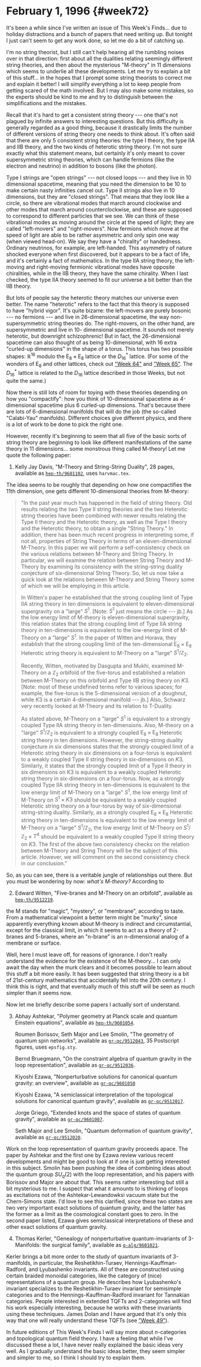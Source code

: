 # February 1, 1996 {#week72}

It's been a while since I've written an issue of This Week's
Finds... due to holiday distractions and a bunch of papers that need
writing up. But tonight I just can't seem to get any work done, so let
me do a bit of catching up.

I'm no string theorist, but I still can't help hearing all the
rumbling noises over in that direction: first about all the dualities
relating seemingly different string theories, and then about the
mysterious "M-theory" in 11 dimensions which seems to underlie all
these developments. Let me try to explain a bit of this stuff... in the
hopes that I prompt some string theorists to correct me and explain it
better! I will simplify everything a lot to keep people from getting
scared of the math involved. But I may also make some mistakes, so the
experts should be kind to me and try to distinguish between the
simplifications and the mistakes.

Recall that it's hard to get a consistent string theory --- one that's
not plagued by infinite answers to interesting questions. But this
difficulty is generally regarded as a good thing, because it drastically
limits the number of different versions of string theory one needs to
think about. It's often said that there are only 5 consistent string
theories: the type I theory, the type IIA and IIB theory, and the two
kinds of heterotic string theory. I'm not sure exactly what this
statement means, but certainly it's only meant to cover supersymmetric
string theories, which can handle fermions (like the electron and
neutrino) in addition to bosons (like the photon).

Type I strings are "open strings" --- not closed loops --- and they live
in 10 dimensional spacetime, meaning that you need the dimension to be
10 to make certain nasty infinities cancel out. Type II strings also
live in 10 dimensions, but they are "closed strings". That means that
they look like a circle, so there are vibrational modes that march
around clockwise and other modes that march around counterclockwise, and
these are supposed to correspond to different particles that we see. We
can think of these vibrational modes as moving around the circle at the
speed of light; they are called "left-movers" and "right-movers".
Now fermions which move at the speed of light are able to be rather
asymmetric and only spin one way (when viewed head-on). We say they have
a "chirality" or handedness. Ordinary neutrinos, for example, are
left-handed. This asymmetry of nature shocked everyone when first
discovered, but it appears to be a fact of life, and it's certainly a
fact of mathematics. In the type IIA string theory, the left-moving and
right-moving fermionic vibrational modes have opposite chiralities,
while in the IIB theory, they have the same chirality. When I last
checked, the type IIA theory seemed to fit our universe a bit better
than the IIB theory.

But lots of people say the heterotic theory matches our universe even
better. The name "heterotic" refers to the fact that this theory is
supposed to have "hybrid vigor". It's quite bizarre: the left-movers
are purely bosonic --- no fermions --- and live in $26$-dimensional spacetime,
the way non-supersymmetric string theories do. The right-movers, on the
other hand, are supersymmetric and live in 10- dimensional spacetime. It
sounds not merely heterotic, but downright schizophrenic! But in fact,
the $26$-dimensional spacetime can also thought of as being
10-dimensional, with 16 extra "curled-up dimensions" in the shape of a
torus. This torus has two possible shapes: $\mathbb{R}^16$ modulo the $\mathrm{E}_8 \times \mathrm{E}_8$
lattice or the $D_{16}^*$ lattice. (For some of the wonders of $\mathrm{E}_8$ and other
lattices, check out ["Week 64"](#week64) and
["Week 65"](#week65). The $D_{16}^*$ lattice is related to the $D_{16}$
lattice described in those Weeks, but not quite the same.)

Now there is still lots of room for toying with these theories depending
on how you "compactify": how you think of $10$-dimensional spacetime as
4-dimensional spacetime plus 6 curled-up dimensions. That's because
there are lots of $6$-dimensional manifolds that will do the job (the
so-called "Calabi-Yau" manifolds). Different choices give different
physics, and there is a lot of work to be done to pick the right one.

However, recently it's beginning to seem that all five of the basic
sorts of string theory are beginning to look like different
manifestations of the same theory in 11 dimensions... some monstrous
thing called M-theory! Let me quote the following paper:

1) Kelly Jay Davis, "M-Theory and String-String Duality", 28 pages, available as [`hep-th/9601102`](https://arxiv.org/abs/hep-th/9601102), uses `harvmac.tex`.

The idea seems to be roughly that depending on how one compactifies the
11th dimension, one gets different $10$-dimensional theories from
M-theory:

> "In the past year much has happened in the field of string theory.
> Old results relating the two Type II string theories and the two
> Heterotic string theories have been combined with newer results
> relating the Type II theory and the Heterotic theory, as well as the
> Type I theory and the Heterotic theory, to obtain a single "String
> Theory." In addition, there has been much recent progress in
> interpreting some, if not all, properties of String Theory in terms of
> an eleven-dimensional M-Theory. In this paper we will perform a
> self-consistency check on the various relations between M-Theory and
> String Theory. In particular, we will examine the relation between
> String Theory and M-Theory by examining its consistency with the
> string-string duality conjecture of six-dimensional String Theory. So,
> let us now take a quick look at the relations between M-Theory and
> String Theory some of which we will be employing in this article.
>
> In Witten's paper he established that the strong coupling limit of
> Type IIA string theory in ten dimensions is equivalent to
> eleven-dimensional supergravity on a "large" $S^1$. \[Note: $S^1$ just
> means the circle --- jb.\] As the low energy limit of M-theory is
> eleven-dimensional supergravity, this relation states that the strong
> coupling limit of Type IIA string theory in ten-dimensions is
> equivalent to the low-energy limit of M-Theory on a "large" $S^1$. In
> the paper of Witten and Horava, they establish that the strong
> coupling limit of the ten-dimensional $\mathrm{E}_8 \times \mathrm{E}_8$ Heterotic string theory
> is equivalent to M-Theory on a "large" $S^1/\mathbb{Z}_2$.
>
> Recently, Witten, motivated by Dasgupta and Mukhi, examined M-Theory
> on a $\mathbb{Z}_2$ orbifold of the five-torus and established a relation between
> M-Theory on this orbifold and Type IIB string theory on $K3$. \[Note:
> most of these undefined terms refer to various spaces; for example,
> the five-torus is the $5$-dimensional version of a doughnut, while $K3$ is
> a certain $4$-dimensional manifold --- jb.\] Also, Schwarz very recently
> looked at M-Theory and its relation to T-Duality.
>
> As stated above, M-Theory on a "large" $S^1$ is equivalent to a
> strongly coupled Type IIA string theory in ten-dimensions. Also,
> M-theory on a "large" $S^1/\mathbb{Z}_2$ is equivalent to a strongly coupled
> $\mathrm{E}_8 \times \mathrm{E}_8$ Heterotic string theory in ten dimensions. However, the
> string-string duality conjecture in six dimensions states that the
> strongly coupled limit of a Heterotic string theory in six dimensions
> on a four-torus is equivalent to a weakly coupled Type II string
> theory in six-dimensions on $K3$. Similarly, it states that the strongly
> coupled limit of a Type II theory in six dimensions on K3 is
> equivalent to a weakly coupled Heterotic string theory in
> six-dimensions on a four-torus. Now, as a strongly coupled Type IIA
> string theory in ten-dimensions is equivalent to the low energy limit
> of M-Theory on a "large" $S^1$, the low energy limit of M-Theory on
> $S^1 \times K3$ should be equivalent to a weakly coupled Heterotic string
> theory on a four-torus by way of six-dimensional string-string
> duality. Similarly, as a strongly coupled $\mathrm{E}_8 \times \mathrm{E}_8$ Heterotic string
> theory in ten-dimensions is equivalent to the low energy limit of
> M-Theory on a "large" $S^1/\mathbb{Z}_2$, the low energy limit of M-Theory on
> $S^1/\mathbb{Z}_2 \times T^4$ should be equivalent to a weakly coupled Type II
> string theory on $K3$. The first of the above two consistency checks on
> the relation between M-Theory and String Theory will be the subject of
> this article. However, we will comment on the second consistency check
> in our conclusion."

So, as you can see, there is a veritable jungle of relationships out
there. But you must be wondering by now: *what's M-theory?* According
to

2) Edward Witten, "Five-branes and M-Theory on an orbifold", available as [`hep-th/9512219`](https://arxiv.org/abs/hep-th/9512219).

the M stands for "magic", "mystery", or "membrane", according to
taste. From a mathematical viewpoint a better term might be "murky",
since apparently everything known about M-theory is indirect and
circumstantial, except for the classical limit, in which it seems to act
as a theory of 2-branes and 5-branes, where an "n-brane" is an
n-dimensional analog of a membrane or surface.

Well, here I must leave off, for reasons of ignorance. I don't really
understand the evidence for the existence of the M-theory... I can only
await the day when the murk clears and it becomes possible to learn
about this stuff a bit more easily. It has been suggested that string
theory is a bit of 21st-century mathematics that accidentally fell into
the 20th century. I think this is right, and that eventually much of
this stuff will be seen as much simpler than it seems now.

Now let me briefly describe some papers I actually sort of understand.

3) Abhay Ashtekar, "Polymer geometry at Planck scale and quantum Einstein equations", available as [`hep-th/9601054`](https://arxiv.org/abs/hep-th/9601054).

    Roumen Borissov, Seth Major and Lee Smolin, "The geometry of quantum spin networks", available as [`gr-qc/9512043`](https://arxiv.org/abs/gr-qc/9512043), 35 Postscript figures, uses `epsfig.sty`.

    Bernd Bruegmann, "On the constraint algebra of quantum gravity in the loop representation", available as [`gr-qc/9512036`](https://arxiv.org/abs/gr-qc/9512036).

    Kiyoshi Ezawa, "Nonperturbative solutions for canonical quantum gravity: an overview", available as [`gr-qc/9601050`](https://arxiv.org/abs/gr-qc/9601050)

    Kiyoshi Ezawa, "A semiclassical interpretation of the topological solutions for canonical quantum gravity", available as [`gr-qc/9512017`](https://arxiv.org/abs/gr-qc/9512017).

    Jorge Griego, "Extended knots and the space of states of quantum gravity", available as [`gr-qc/9601007`](https://arxiv.org/abs/gr-qc/9601007).

    Seth Major and Lee Smolin, "Quantum deformation of quantum gravity", available as [`gr-qc/9512020`](https://arxiv.org/abs/gr-qc/9512020).

Work on the loop representation of quantum gravity proceeds apace. The
paper by Ashtekar and the first one by Ezawa review various recent
developments and might be good to look at if one is just getting
interested in this subject. Smolin has been pushing the idea of
combining ideas about the quantum group $SU_q(2)$ with the loop
representation, and his papers with Borissov and Major are about that.
This seems rather interesting but still a bit mysterious to me. I
suspect that what it amounts to is thinking of loops as excitations not
of the Ashtekar-Lewandowksi vacuum state but the Chern-Simons state.
I'd love to see this clarified, since these two states are two very
important exact solutions of quantum gravity, and the latter has the
former as a limit as the cosmological constant goes to zero. In the
second paper listed, Ezawa gives semiclassical interpretations of these
and other exact solutions of quantum gravity.

4) Thomas Kerler, "Genealogy of nonperturbative quantum-invariants of 3-Manifolds: the surgical family", available as [`q-alg/9601021`](https://arxiv.org/abs/q-alg/9601021).

Kerler brings a bit more order to the study of quantum invariants of
3-manifolds, in particular, the Reshetikhin-Turaev,
Hennings-Kauffman-Radford, and Lyubashenko invariants. All of these are
constructed using certain braided monoidal categories, like the category
of (nice) representations of a quantum group. He describes how
Lyubashenko's invariant specializes to the Reshetikhin-Turaev invariant
for semisimple categories and to the Hennings-Kauffman-Radford invariant
for Tannakian categories. People interested in extended TQFTs and
$2$-categories will find his work especially interesting, because he works
with these invariants using these techniques. James Dolan and I have
argued that it's only this way that one will really understand these
TQFTs (see ["Week 49"](#week49)).

In future editions of This Week's Finds I will say more about
$n$-categories and topological quantum field theory. I have a feeling that
while I've discussed these a lot, I have never really explained the
basic ideas very well. As I gradually understand the basic ideas better,
they seem simpler and simpler to me, so I think I should try to explain
them.
